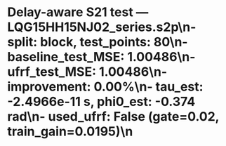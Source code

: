 # Delay-aware S21 test — LQG15HH15NJ02_series.s2p\n- split: block, test_points: 80\n- baseline_test_MSE: 1.00486\n- ufrf_test_MSE: 1.00486\n- improvement: 0.00%\n- tau_est: -2.4966e-11 s, phi0_est: -0.374 rad\n- used_ufrf: False (gate=0.02, train_gain=0.0195)\n